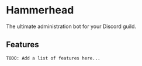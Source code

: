 # Hammerhead

The ultimate administration bot for your Discord guild.

## Features

`TODO: Add a list of features here...`

